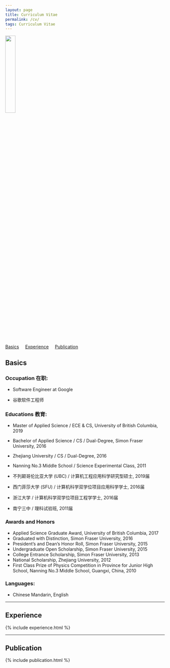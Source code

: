```yaml
---
layout: page
title: Curriculum Vitae
permalink: /cv/
tags: Curriculum Vitae
---
```

<div class="col-3">
  <img width="25%" src="{{ site.url }}/images/{{ site.headpic }}" />
</div>
<a href="#Basics">Basics</a> &nbsp;&nbsp;&nbsp;
<a href="#Experience">Experience</a> &nbsp;&nbsp;&nbsp;
<a href="#Publication">Publication</a> &nbsp;&nbsp;&nbsp;

<h2 id="Basics">Basics</h2>

### Occupation 在职:
* Software Engineer at Google

* 谷歌软件工程师

### Educations 教育:
* Master of Applied Science / ECE & CS, University of British Columbia, 2019
* Bachelor of Applied Science / CS / Dual-Degree, Simon Fraser University, 2016
* Zhejiang University / CS / Dual-Degree, 2016
* Nanning No.3 Middle School / Science Experimental Class, 2011

* 不列颠哥伦比亚大学 (UBC) / 计算机工程应用科学研究型硕士, 2019届
* 西门菲莎大学 (SFU) / 计算机科学双学位项目应用科学学士, 2016届
* 浙江大学 / 计算机科学双学位项目工程学学士, 2016届
* 南宁三中 / 理科试验班, 2011届

### Awards and Honors
* Applied Science Graduate Award, University of British Columbia, 2017
* Graduated with Distinction, Simon Fraser University, 2016
* President’s and Dean’s Honor Roll, Simon Fraser University, 2015
* Undergraduate Open Scholarship, Simon Fraser University, 2015
* College Entrance Scholarship, Simon Fraser University, 2013
* National Scholarship, Zhejiang University, 2012
* First Class Prize of Physics Competition in Province for Junior High School, Nanning No.3 Middle School, Guangxi, China, 2010

### Languages:
* Chinese Mandarin, English

<hr>
<h2 id="Experience">Experience</h2>
{% include experience.html %}

<hr>
<h2 id="Publication">Publication</h2>
{% include publication.html %}
